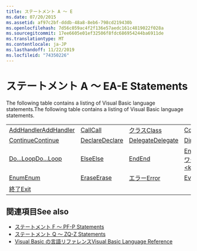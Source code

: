 ```yaml
---
title: ステートメント A ～ E
ms.date: 07/20/2015
ms.assetid: af97c2bf-dddb-48a8-8eb6-798cd219430b
ms.openlocfilehash: 7d56c059ac4f2f136e57aedc161c4819022f028a
ms.sourcegitcommit: 17ee6605e01ef32506f8fdc686954244ba6911de
ms.translationtype: MT
ms.contentlocale: ja-JP
ms.lasthandoff: 11/22/2019
ms.locfileid: "74350226"
---
```

# <a name="a-e-statements"></a><span data-ttu-id="0c395-102">ステートメント A ～ E</span><span class="sxs-lookup"><span data-stu-id="0c395-102">A-E Statements</span></span>
<span data-ttu-id="0c395-103">The following table contains a listing of Visual Basic language statements.</span><span class="sxs-lookup"><span data-stu-id="0c395-103">The following table contains a listing of Visual Basic language statements.</span></span>  
  
|||||  
|---|---|---|---|  
|[<span data-ttu-id="0c395-104">AddHandler</span><span class="sxs-lookup"><span data-stu-id="0c395-104">AddHandler</span></span>](addhandler-statement.md)|[<span data-ttu-id="0c395-105">Call</span><span class="sxs-lookup"><span data-stu-id="0c395-105">Call</span></span>](call-statement.md)|[<span data-ttu-id="0c395-106">クラス</span><span class="sxs-lookup"><span data-stu-id="0c395-106">Class</span></span>](class-statement.md)|[<span data-ttu-id="0c395-107">Const</span><span class="sxs-lookup"><span data-stu-id="0c395-107">Const</span></span>](const-statement.md)|  
|[<span data-ttu-id="0c395-108">Continue</span><span class="sxs-lookup"><span data-stu-id="0c395-108">Continue</span></span>](continue-statement.md)|[<span data-ttu-id="0c395-109">Declare</span><span class="sxs-lookup"><span data-stu-id="0c395-109">Declare</span></span>](declare-statement.md)|[<span data-ttu-id="0c395-110">Delegate</span><span class="sxs-lookup"><span data-stu-id="0c395-110">Delegate</span></span>](delegate-statement.md)|[<span data-ttu-id="0c395-111">Dim</span><span class="sxs-lookup"><span data-stu-id="0c395-111">Dim</span></span>](dim-statement.md)|  
|[<span data-ttu-id="0c395-112">Do...Loop</span><span class="sxs-lookup"><span data-stu-id="0c395-112">Do...Loop</span></span>](do-loop-statement.md)|[<span data-ttu-id="0c395-113">Else</span><span class="sxs-lookup"><span data-stu-id="0c395-113">Else</span></span>](else-statement.md)|[<span data-ttu-id="0c395-114">End</span><span class="sxs-lookup"><span data-stu-id="0c395-114">End</span></span>](end-statement.md)|[<span data-ttu-id="0c395-115">End \<キーワード></span><span class="sxs-lookup"><span data-stu-id="0c395-115">End \<keyword></span></span>](end-keyword-statement.md)|  
|[<span data-ttu-id="0c395-116">Enum</span><span class="sxs-lookup"><span data-stu-id="0c395-116">Enum</span></span>](enum-statement.md)|[<span data-ttu-id="0c395-117">Erase</span><span class="sxs-lookup"><span data-stu-id="0c395-117">Erase</span></span>](erase-statement.md)|[<span data-ttu-id="0c395-118">エラー</span><span class="sxs-lookup"><span data-stu-id="0c395-118">Error</span></span>](error-statement.md)|[<span data-ttu-id="0c395-119">Event</span><span class="sxs-lookup"><span data-stu-id="0c395-119">Event</span></span>](event-statement.md)|  
|[<span data-ttu-id="0c395-120">終了</span><span class="sxs-lookup"><span data-stu-id="0c395-120">Exit</span></span>](exit-statement.md)||||  
  
## <a name="see-also"></a><span data-ttu-id="0c395-121">関連項目</span><span class="sxs-lookup"><span data-stu-id="0c395-121">See also</span></span>

- [<span data-ttu-id="0c395-122">ステートメント F ～ P</span><span class="sxs-lookup"><span data-stu-id="0c395-122">F-P Statements</span></span>](f-p-statements.md)
- [<span data-ttu-id="0c395-123">ステートメント Q ～ Z</span><span class="sxs-lookup"><span data-stu-id="0c395-123">Q-Z Statements</span></span>](q-z-statements.md)
- [<span data-ttu-id="0c395-124">Visual Basic の言語リファレンス</span><span class="sxs-lookup"><span data-stu-id="0c395-124">Visual Basic Language Reference</span></span>](../index.md)
